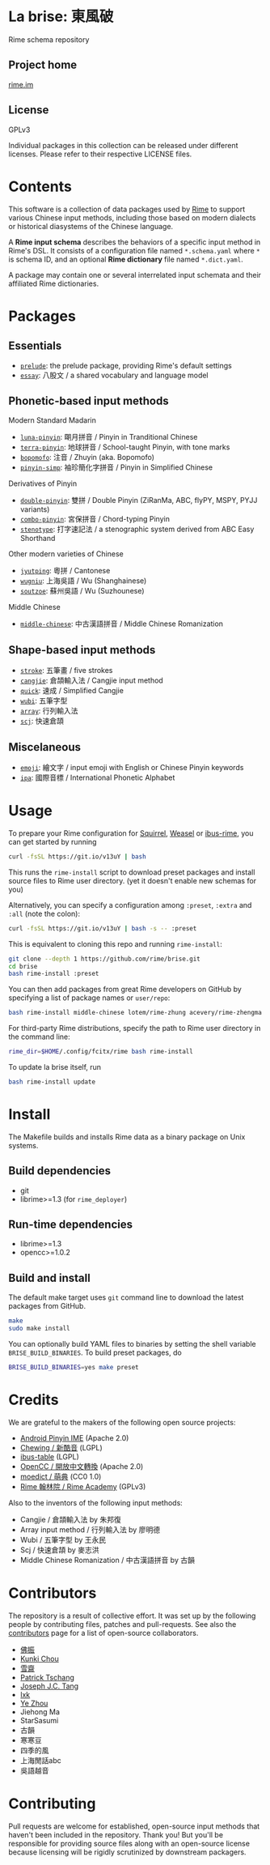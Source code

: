 <meta charset="UTF-8">

La brise: 東風破
===
Rime schema repository

Project home
---
[rime.im](http://rime.im)

License
---
GPLv3

Individual packages in this collection can be released under different licenses.
Please refer to their respective LICENSE files.

Contents
===
This software is a collection of data packages used by [Rime](http://rime.im)
to support various Chinese input methods, including those based on modern
dialects or historical diasystems of the Chinese language.

A **Rime input schema** describes the behaviors of a specific input method
in Rime's DSL. It consists of a configuration file named `*.schema.yaml` where
`*` is schema ID, and an optional **Rime dictionary** file named `*.dict.yaml`.

A package may contain one or several interrelated input schemata and their
affiliated Rime dictionaries.

Packages
===

Essentials
---

  - [`prelude`](https://github.com/rime/rime-prelude): the prelude package, providing Rime's default settings
  - [`essay`](https://github.com/rime/rime-essay): 八股文 / a shared vocabulary and language model

Phonetic-based input methods
---
Modern Standard Madarin

  - [`luna-pinyin`](https://github.com/rime/rime-luna-pinyin): 朙月拼音 / Pinyin in Tranditional Chinese
  - [`terra-pinyin`](https://github.com/rime/rime-terra-pinyin): 地球拼音 / School-taught Pinyin, with tone marks
  - [`bopomofo`](https://github.com/rime/rime-bopomofo): 注音 / Zhuyin (aka. Bopomofo)
  - [`pinyin-simp`](https://github.com/rime/rime-pinyin-simp): 袖珍簡化字拼音 / Pinyin in Simplified Chinese

Derivatives of Pinyin

  - [`double-pinyin`](https://github.com/rime/rime-double-pinyin): 雙拼 / Double Pinyin (ZiRanMa, ABC, flyPY, MSPY, PYJJ variants)
  - [`combo-pinyin`](https://github.com/rime/rime-combo-pinyin): 宮保拼音 / Chord-typing Pinyin
  - [`stenotype`](https://github.com/rime/rime-stenotype): 打字速記法 / a stenographic system derived from ABC Easy Shorthand

Other modern varieties of Chinese

  - [`jyutping`](https://github.com/rime/rime-jyutping): 粵拼 / Cantonese
  - [`wugniu`](https://github.com/rime/rime-wugniu): 上海吳語 / Wu (Shanghainese)
  - [`soutzoe`](https://github.com/rime/rime-soutzoe): 蘇州吳語 / Wu (Suzhounese)

Middle Chinese

  - [`middle-chinese`](https://github.com/rime/rime-middle-chinese): 中古漢語拼音 / Middle Chinese Romanization

Shape-based input methods
---

  - [`stroke`](https://github.com/rime/rime-stroke): 五筆畫 / five strokes
  - [`cangjie`](https://github.com/rime/rime-cangjie): 倉頡輸入法 / Cangjie input method
  - [`quick`](https://github.com/rime/rime-quick): 速成 / Simplified Cangjie
  - [`wubi`](https://github.com/rime/rime-wubi): 五筆字型
  - [`array`](https://github.com/rime/rime-array): 行列輸入法
  - [`scj`](https://github.com/rime/rime-scj): 快速倉頡

Miscelaneous
---

  - [`emoji`](https://github.com/rime/rime-emoji): 繪文字 / input emoji with English or Chinese Pinyin keywords
  - [`ipa`](https://github.com/rime/rime-ipa): 國際音標 / International Phonetic Alphabet

Usage
===

To prepare your Rime configuration for [Squirrel](https://github.com/rime/squirrel),
[Weasel](https://github.com/rime/weasel) or
[ibus-rime](https://github.com/rime/ibus-rime), you can get started by running

```sh
curl -fsSL https://git.io/v13uY | bash
```

This runs the `rime-install` script to download preset packages and install
source files to Rime user directory. (yet it doesn't enable new schemas for you)

Alternatively, you can specify a configuration among `:preset`, `:extra` and
`:all` (note the colon):

```sh
curl -fsSL https://git.io/v13uY | bash -s -- :preset
```

This is equivalent to cloning this repo and running `rime-install`:

```sh
git clone --depth 1 https://github.com/rime/brise.git
cd brise
bash rime-install :preset
```

You can then add packages from great Rime developers on GitHub by specifying a
list of package names or `user/repo`:

```sh
bash rime-install middle-chinese lotem/rime-zhung acevery/rime-zhengma
```

For third-party Rime distributions, specify the path to Rime user directory in
the command line:

```sh
rime_dir=$HOME/.config/fcitx/rime bash rime-install
```

To update la brise itself, run

```sh
bash rime-install update
```

Install
===

The Makefile builds and installs Rime data as a binary package on Unix systems.

Build dependencies
---

- git
- librime>=1.3 (for `rime_deployer`)

Run-time dependencies
---

  - librime>=1.3
  - opencc>=1.0.2

Build and install
---

The default make target uses `git` command line to download the latest packages
from GitHub.

```sh
make
sudo make install
```

You can optionally build YAML files to binaries by setting the shell variable
`BRISE_BUILD_BINARIES`. To build preset packages, do

```sh
BRISE_BUILD_BINARIES=yes make preset
```

Credits
===
We are grateful to the makers of the following open source projects:

  - [Android Pinyin IME](https://source.android.com/) (Apache 2.0)
  - [Chewing / 新酷音](http://chewing.im/) (LGPL)
  - [ibus-table](https://github.com/acevery/ibus-table) (LGPL)
  - [OpenCC / 開放中文轉換](https://github.com/BYVoid/OpenCC) (Apache 2.0)
  - [moedict / 萌典](https://www.moedict.tw) (CC0 1.0)
  - [Rime 翰林院 / Rime Academy](https://github.com/rime-aca) (GPLv3)

Also to the inventors of the following input methods:

  - Cangjie / 倉頡輸入法 by 朱邦復
  - Array input method / 行列輸入法 by 廖明德
  - Wubi / 五筆字型 by 王永民
  - Scj / 快速倉頡 by 麥志洪
  - Middle Chinese Romanization / 中古漢語拼音 by 古韻

Contributors
===
The repository is a result of collective effort. It was set up by the following
people by contributing files, patches and pull-requests. See also the
[contributors](https://github.com/rime/brise/graphs/contributors) page for a
list of open-source collaborators.

  - [佛振](https://github.com/lotem)
  - [Kunki Chou](https://github.com/kunki)
  - [雪齋](https://github.com/LEOYoon-Tsaw)
  - [Patrick Tschang](https://github.com/Patricivs)
  - [Joseph J.C. Tang](https://github.com/jinntrance)
  - [lxk](http://101reset.com)
  - [Ye Zhou](https://github.com/zhouye)
  - Jiehong Ma
  - StarSasumi
  - 古韻
  - 寒寒豆
  - 四季的風
  - 上海閒話abc
  - 吳語越音

Contributing
===
Pull requests are welcome for established, open-source input methods that
haven't been included in the repository. Thank you!
But you'll be responsible for providing source files along with an open-source
license because licensing will be rigidly scrutinized by downstream packagers.
